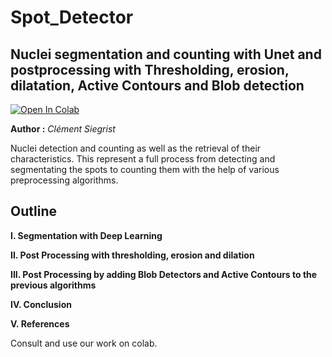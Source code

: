 # Spot_Detector
## Nuclei segmentation and counting with Unet and postprocessing with Thresholding, erosion, dilatation, Active Contours and Blob detection
[![Open In Colab](https://colab.research.google.com/assets/colab-badge.svg)](https://colab.research.google.com/github/clementsiegrist/spot_detector/blob/main/Last_and_least.ipynb)

**Author :** *Clément Siegrist*

Nuclei detection and counting as well as the retrieval of their characteristics. This represent a full process from detecting and segmentating the spots to counting them with the help of various preprocessing algorithms.

## Outline

**I. Segmentation with Deep Learning**

**II. Post Processing with thresholding, erosion and dilation**

**III. Post Processing by adding Blob Detectors and Active Contours to the previous algorithms**

**IV. Conclusion**

**V. References**

Consult and use our work on colab.

